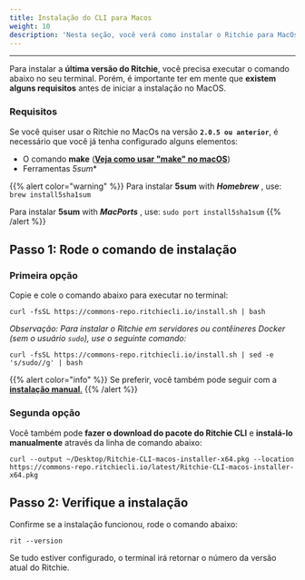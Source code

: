 ```yaml
---
title: Instalação do CLI para Macos
weight: 10
description: 'Nesta seção, você verá como instalar o Ritchie para MacOs.'
---
```


---

Para instalar a **última versão do Ritchie**, você precisa executar o comando abaixo no seu terminal. Porém, é importante ter em mente que **existem alguns requisitos** antes de iniciar a instalação no MacOS.

### **Requisitos**

Se você quiser usar o Ritchie no MacOs na versão **`2.0.5 ou anterior`**, é necessário que você já tenha configurado alguns elementos:

* O comando **make** \([**Veja como usar "make" no macOS**](https://stackoverflow.com/questions/1469994/using-make-on-os-x)\)
* Ferramentas *5sum**

{{% alert color="warning" %}}
Para instalar **5sum** with _**Homebrew**_ , use: `brew install5sha1sum`

Para instalar **5sum** with _**MacPorts**_ , use: `sudo port install5sha1sum`
{{% /alert %}}

## Passo 1: Rode o comando de instalação

### Primeira opção

Copie e cole o comando abaixo para executar no terminal: 

```text
curl -fsSL https://commons-repo.ritchiecli.io/install.sh | bash
```


_Observação: Para instalar o Ritchie em servidores ou contêineres Docker (sem o usuário `sudo`), use o seguinte comando:_

```text
curl -fsSL https://commons-repo.ritchiecli.io/install.sh | sed -e 's/sudo//g' | bash
```

{{% alert color="info" %}}
Se preferir, você também pode seguir com a [**instalação manual**.](/pt-br/primeiros-passos/instalação-manual/)
{{% /alert %}}

### Segunda opção

Você também pode **fazer o  download do pacote do Ritchie CLI** e **instalá-lo manualmente** através da linha de comando abaixo: 

```text
curl --output ~/Desktop/Ritchie-CLI-macos-installer-x64.pkg --location https://commons-repo.ritchiecli.io/latest/Ritchie-CLI-macos-installer-x64.pkg
```

## Passo 2: Verifique a instalação

Confirme se a instalação funcionou, rode o comando abaixo:

```text
rit --version
```

Se tudo estiver configurado, o terminal irá retornar o número da versão atual do Ritchie.
